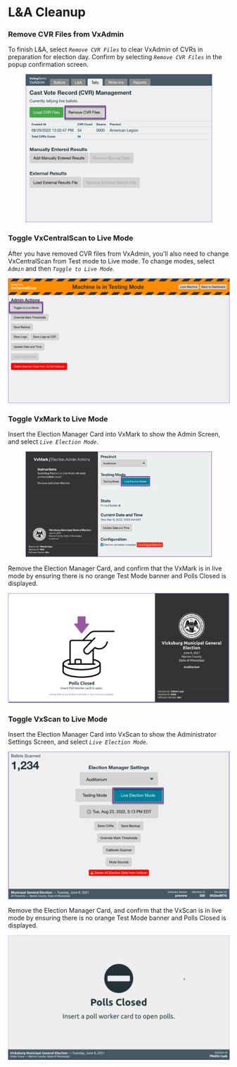 # L\&A Cleanup

### Remove CVR Files from VxAdmin

To finish L\&A, select _`Remove CVR Files`_ to clear VxAdmin of CVRs in preparation for election day. Confirm by selecting _`Remove CVR Files`_ in the popup confirmation screen.

<figure><img src="../.gitbook/assets/image (119).png" alt=""><figcaption></figcaption></figure>

### Toggle VxCentralScan to Live Mode

After you have removed CVR files from VxAdmin, you'll also need to change VxCentralScan from Test mode to Live mode. To change modes, select _`Admin`_ and then _`Toggle to Live Mode`_.

![](<../.gitbook/assets/image (207).png>)

### Toggle VxMark to Live Mode

Insert the Election Manager Card into VxMark to show the Admin Screen, and select _`Live Election Mode`_.

<figure><img src="../.gitbook/assets/image (56).png" alt=""><figcaption></figcaption></figure>

Remove the Election Manager Card, and confirm that the VxMark is in live mode by ensuring there is no orange Test Mode banner and Polls Closed is displayed.

![](<../.gitbook/assets/image (91).png>)

### Toggle VxScan to Live Mode

Insert the Election Manager Card into VxScan to show the Administrator Settings Screen, and select _`Live Election Mode`_.

![Toggle to Live Election Mode](<../.gitbook/assets/image (231).png>)

Remove the Election Manager Card, and confirm that the VxScan is in live mode by ensuring there is no orange Test Mode banner and Polls Closed is displayed.

![](<../.gitbook/assets/image (213) (2).png>)
